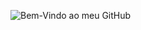 ![Bem-Vindo ao meu GitHub](https://private-user-images.githubusercontent.com/127036639/430473753-c83333d0-1d6f-48ad-b530-883acfa0fe65.png?jwt=eyJhbGciOiJIUzI1NiIsInR5cCI6IkpXVCJ9.eyJpc3MiOiJnaXRodWIuY29tIiwiYXVkIjoicmF3LmdpdGh1YnVzZXJjb250ZW50LmNvbSIsImtleSI6ImtleTUiLCJleHAiOjE3NDM3ODYxMjUsIm5iZiI6MTc0Mzc4NTgyNSwicGF0aCI6Ii8xMjcwMzY2MzkvNDMwNDczNzUzLWM4MzMzM2QwLTFkNmYtNDhhZC1iNTMwLTg4M2FjZmEwZmU2NS5wbmc_WC1BbXotQWxnb3JpdGhtPUFXUzQtSE1BQy1TSEEyNTYmWC1BbXotQ3JlZGVudGlhbD1BS0lBVkNPRFlMU0E1M1BRSzRaQSUyRjIwMjUwNDA0JTJGdXMtZWFzdC0xJTJGczMlMkZhd3M0X3JlcXVlc3QmWC1BbXotRGF0ZT0yMDI1MDQwNFQxNjU3MDVaJlgtQW16LUV4cGlyZXM9MzAwJlgtQW16LVNpZ25hdHVyZT0xYTc1NjFiOTFlNjY2Njk3NWI4MDA2YzkxYzVhOWE5MjFkZDc4ODBhNGY1NmRmMjlkMDliNWVjNTYxNGVmYjY1JlgtQW16LVNpZ25lZEhlYWRlcnM9aG9zdCJ9.50ZepS0iksp83QF1dS_aGi_rNq8n9EjsjCNVTkqq174)
